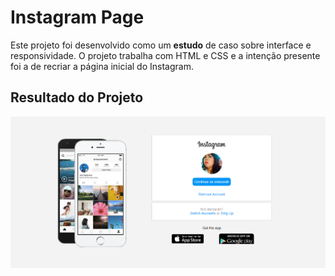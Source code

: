 # Instagram Page
Este projeto foi desenvolvido como um **estudo** de caso sobre interface e responsividade.
O projeto trabalha com HTML e CSS e a intenção presente foi a de recriar a página inicial do Instagram.

## Resultado do Projeto

<img src="img/resultado.png" alt="resultado">